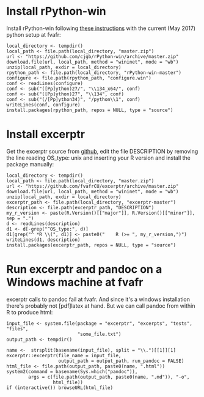 <!-- howto_fva.md is generated from howto_fva.Rmd. Please edit that file -->

# Install rPython-win
Install rPython-win following 
[these instructions](https://github.com/cjgb/rPython-win)
with the current (May 2017) python setup at fvafr:


```
local_directory <- tempdir()
local_path <- file.path(local_directory, "master.zip")
url <- "https://github.com/cjgb/rPython-win/archive/master.zip"
download.file(url, local_path, method = "wininet", mode = "wb")
unzip(local_path, exdir = local_directory)
rpython_path <- file.path(local_directory, "rPython-win-master")
configure <- file.path(rpython_path, "configure.win")
conf <- readLines(configure)
conf <- sub("([Pp]ython)27/", "\\134_x64/", conf)
conf <- sub("([Pp]ython)27", "\\134", conf)
conf <- sub("(/[Pp]ython34)", "/python\\1", conf)
writeLines(conf, configure)
install.packages(rpython_path, repos = NULL, type = "source")
```

# Install excerptr

Get the excerptr source from 
[github](https://github.com/fvafrCU/excerptr), 
edit the file DESCRIPTION by removing the line reading
    OS_type: unix
and inserting your R version and install the package manually:

```
local_directory <- tempdir()
local_path <- file.path(local_directory, "master.zip")
url <- "https://github.com/fvafrCU/excerptr/archive/master.zip"
download.file(url, local_path, method = "wininet", mode = "wb")
unzip(local_path, exdir = local_directory)
excerptr_path <- file.path(local_directory, "excerptr-master")
description <- file.path(excerptr_path, "DESCRIPTION")
my_r_version <- paste(R.Version()[["major"]], R.Version()[["minor"]], sep = ".")
d <- readLines(description)
d1 <- d[-grep("^OS_type:", d)]
d1[grep("^ *R \\(", d1)] <- paste0("    R (>= ", my_r_version,")")
writeLines(d1, description)
install.packages(excerptr_path, repos = NULL, type = "source")
```

# Run excerptr and pandoc on a Windows machine at fvafr

excerptr calls to pandoc fail at fvafr. And since it's a windows installation 
there's probably not [pdf]latex at hand. 
But we can call pandoc from within R to produce html:

```
input_file <- system.file(package = "excerptr", "excerpts", "tests", "files", 
                          "some_file.txt")
output_path <- tempdir()

name <-  strsplit(basename(input_file), split = "\\.")[[1]][1]
excerptr::excerptr(file_name = input_file,
                   output_path = output_path, run_pandoc = FALSE)
html_file <- file.path(output_path, paste0(name, ".html"))
system2(command = basename(Sys.which("pandoc")), 
        args = c(file.path(output_path, paste0(name, ".md")), "-o", 
                 html_file))                     
if (interactive()) browseURL(html_file)
```


